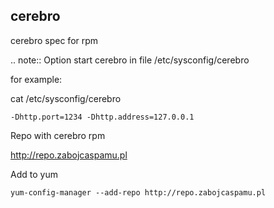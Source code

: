 cerebro
------------

cerebro spec for rpm

.. note::
Option start cerebro in file /etc/sysconfig/cerebro

for example:

cat /etc/sysconfig/cerebro
```
-Dhttp.port=1234 -Dhttp.address=127.0.0.1
```

Repo with cerebro rpm

http://repo.zabojcaspamu.pl

Add to yum

```
yum-config-manager --add-repo http://repo.zabojcaspamu.pl
```
